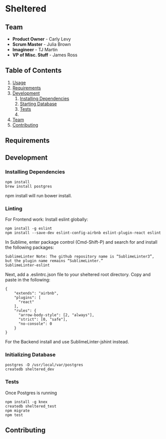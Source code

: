 # Sheltered

## Team
- __Product Owner__ - Carly Levy
- __Scrum Master__ - Julia Brown
- __Imagineer__ - TJ Martin
- __VP of Misc. Stuff__ - James Ross

## Table of Contents
1. [Usage](#Usage)
1. [Requirements](#requirements)
1. [Development](#development)
    1. [Installing Dependencies](#installing-dependencies)
    1. [Starting Database](#initializing-database)
    1. [Tests](#tests)
    2. 
1. [Team](#team)
1. [Contributing](#contributing)

## Requirements

## Development

### Installing Dependencies
```
npm install
brew install postgres
```
npm install will run bower install.

### Linting
For Frontend work:
Install eslint globally:
```
npm install -g eslint
npm install --save-dev eslint-config-airbnb eslint-plugin-react eslint
```
In Sublime, enter package control (Cmd-Shift-P) and search for and install the following packages:

```
SublimeLinter Note: The github repository name is “SublimeLinter3”, but the plugin name remains “SublimeLinter.”
SublimeLinter-eslint
```

Next, add a .eslintrc.json file to your sheltered root directory.  Copy and paste in the following:

```
{
    "extends": "airbnb",
    "plugins": [
      "react"
    ],
    "rules": {
      "arrow-body-style": [2, "always"],
      "strict": [0, "safe"],
      "no-console": 0
    }
}
```

For the Backend install and use SublimeLinter-jshint instead.

### Initializing Database
```
postgres -D /usr/local/var/postgres
createdb sheltered_dev
```

### Tests
Once Postgres is running
```
npm install -g knex
createdb sheltered_test
npm migrate
npm test
```

## Contributing
